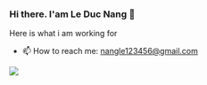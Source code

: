 ### Hi there. I'am Le Duc Nang 👋

Here is what i am working for

- 📫 How to reach me: nangle123456@gmail.com

<img src="https://github-readme-stats.vercel.app/api?username=hirazy&&show_icons=true&title_color=ffffff&icon_color=bb2acf&text_color=daf7dc&bg_color=151515">
